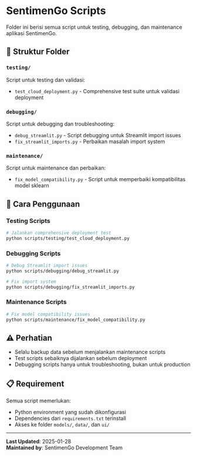# SentimenGo Scripts

Folder ini berisi semua script untuk testing, debugging, dan maintenance aplikasi SentimenGo.

## 📁 Struktur Folder

### `testing/`
Script untuk testing dan validasi:
- `test_cloud_deployment.py` - Comprehensive test suite untuk validasi deployment

### `debugging/`
Script untuk debugging dan troubleshooting:
- `debug_streamlit.py` - Script debugging untuk Streamlit import issues
- `fix_streamlit_imports.py` - Perbaikan masalah import system

### `maintenance/`
Script untuk maintenance dan perbaikan:
- `fix_model_compatibility.py` - Script untuk memperbaiki kompatibilitas model sklearn

## 🚀 Cara Penggunaan

### Testing Scripts
```bash
# Jalankan comprehensive deployment test
python scripts/testing/test_cloud_deployment.py
```

### Debugging Scripts
```bash
# Debug Streamlit import issues
python scripts/debugging/debug_streamlit.py

# Fix import system
python scripts/debugging/fix_streamlit_imports.py
```

### Maintenance Scripts
```bash
# Fix model compatibility issues
python scripts/maintenance/fix_model_compatibility.py
```

## ⚠️ Perhatian

- Selalu backup data sebelum menjalankan maintenance scripts
- Test scripts sebaiknya dijalankan sebelum deployment
- Debugging scripts hanya untuk troubleshooting, bukan untuk production

## 📋 Requirement

Semua script memerlukan:
- Python environment yang sudah dikonfigurasi
- Dependencies dari `requirements.txt` terinstall
- Akses ke folder `models/`, `data/`, dan `ui/`

---
**Last Updated**: 2025-01-28  
**Maintained by**: SentimenGo Development Team
